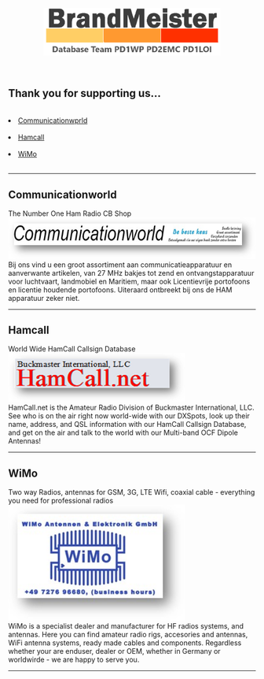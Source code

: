 <p align="center">
<a href="https://github.com/BM-Database" target="_blank"><img src="img/BM-logo2.gif" width="360"></a>
</p>
<br>
<h2 id="english">Thank you for supporting us...</h2>
<br>
<li>
<a href="#comworld">Communicationwprld</a>
</li>
<br>
<li>
<a href="#hamcall">Hamcall</a><br>
</li>
<br>
<li>
<a href="#wimo">WiMo</a><br>
</li>
<br>
<hr>
<h2 id="comworld">Communicationworld</h2>
The Number One Ham Radio CB Shop <br>
<a href="https://www.communicationworld.nl" target="_blank"><img src="img/BM-comworld.png"></a>
<br>
Bij ons vind u een groot assortiment aan communicatieapparatuur en aanverwante artikelen, van 27 MHz bakjes tot zend en ontvangstapparatuur voor luchtvaart, landmobiel en Maritiem, maar ook Licentievrije portofoons en licentie houdende portofoons. 
Uiteraard ontbreekt bij ons de HAM apparatuur zeker niet.
<br>
<hr>
<h2 id="hamcall">Hamcall</h2>
World Wide HamCall Callsign Database<br>
<a href="https://hamcall.net/" target="_blank"><img src="img/BM-hamcall.png" width="360"></a>
<br>
HamCall.net is the Amateur Radio Division of Buckmaster International, LLC. See who is on the air right now world-wide with our DXSpots, look up their name, address, and QSL information with our HamCall Callsign Database, and get on the air and talk to the world with our Multi-band OCF Dipole Antennas!
<br>
<hr>
<h2 id="wimo">WiMo</h2>
Two way Radios, antennas for GSM, 3G, LTE Wifi, coaxial cable - everything you need for professional radios<br>
<a href="https://www.wimo.com/" target="_blank"><img src="img/BM-wimo.png" width="360"></a>
<br>
WiMo is a specialist dealer and manufacturer for HF radios systems, and antennas. Here you can find amateur radio rigs, accesories and antennas, WiFi antenna systems, ready made cables and components. Regardless whether your are enduser, dealer or OEM, whether in Germany or worldwirde - we are happy to serve you.
<br>
<hr>
